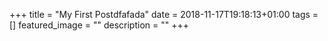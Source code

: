 +++
title =  "My First Postdfafada"
date = 2018-11-17T19:18:13+01:00
tags = []
featured_image = ""
description = ""
+++
